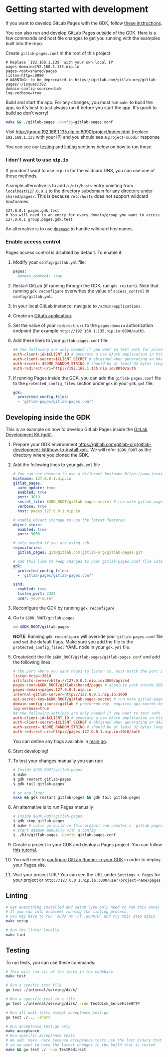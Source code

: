# Getting started with development

If you want to develop GitLab Pages with the GDK, follow [these instructions](https://gitlab.com/gitlab-org/gitlab-development-kit/blob/master/doc/howto/pages.md).

You can also run and develop GitLab Pages outside of the GDK. Here is a few commands and host file changes to get you running with the examples built into the repo.

Create `gitlab-pages.conf` in the root of this project:

```
# Replace `192.168.1.135` with your own local IP
pages-domain=192.168.1.135.nip.io
pages-root=shared/pages
listen-http=:8090
# WARNING: to be deprecated in https://gitlab.com/gitlab-org/gitlab-pages/-/issues/382
domain-config-source=disk
log-verbose=true
```

Build and start the app. For any changes, you must run `make` to build the app, so it's best to just always run it before you start the app. It's quick to build so don't worry!

```sh
make && ./gitlab-pages -config=gitlab-pages.conf
```

Visit http://group.192.168.1.135.nip.io:8090/project/index.html (replace `192.168.1.135` with your IP) and you should see a
`project-subdir` response

You can see our [testing](#testing) and [linting](#linting) sections below on how to run those.

### I don't want to use `nip.io`

If you don't want to use `nip.io` for the wildcard DNS, you can use one of these methods.

A simple alternative is to add a `/etc/hosts` entry pointing from `localhost`/`127.0.0.1` to the directory subdomain for any directory under `shared/pages/`.
This is because `/etc/hosts` does not support wildcard hostnames.

```
127.0.0.1 pages.gdk.test
# You will need to an entry for every domain/group you want to access
127.0.0.1 group.pages.gdk.test
```

An alternative is to use [`dnsmasq`](https://wiki.debian.org/dnsmasq) to handle wildcard hostnames.


### Enable access control

Pages access control is disabled by default. To enable it:

1. Modify your `config/gitlab.yml` file:

   ```rb
   pages:
     access_control: true
   ```

1. Restart GitLab (if running through the GDK, run `gdk restart`). Note that running
   `gdk reconfigure` overwrites the value of `access_control` in `config/gitlab.yml`.

1. In your local GitLab instance, navigate to `/admin/applications`.
1. Create an [OAuth application](https://docs.gitlab.com/ee/integration/oauth_provider.html#add-an-application-through-the-profile).
1. Set the value of your `redirect-uri` to the `pages-domain` authorization endpoint (for example
   `http://192.168.1.135.nip.io:8090/auth`).
1. Add these lines to your `gitlab-pages.conf` file:

   ```conf
   ## the following are only needed if you want to test auth for private projects
   auth-client-id=$CLIENT_ID # generate a new OAuth application in http://127.0.0.1:3000/admin/applications
   auth-client-secret=$CLIENT_SECRET # obtained when generating an OAuth application
   auth-secret= $SOME_RANDOM_STRING # should be at least 32 bytes long
   auth-redirect-uri=http://192.168.1.135.nip.io:8090/auth
   ```

1. If running Pages inside the GDK, you can add the `gitlab-pages.conf` file to the
   `protected_config_files` section under `gdk` in your `gdk.yml` file:

   ```yaml
   gdk:
     protected_config_files:
     - 'gitlab-pages/gitlab-pages.conf'
   ```

## Developing inside the GDK

This is an example on how to develop GitLab Pages inside the [GitLab Development Kit (gdk)](https://gitlab.com/gitlab-org/gitlab-development-kit).

1. Prepare your GDK environment https://gitlab.com/gitlab-org/gitlab-development-kit#how-to-install-gdk. We will refer `$GDK_ROOT` as the directory where you cloned the GDK.
1. Add the following lines to your `gdk.yml` file

    ```yaml
    # You can use dnsmasq to use a different hostname https://www.tecmint.com/setup-a-dns-dhcp-server-using-dnsmasq-on-centos-rhel/
    hostname: 127.0.0.1.nip.io
    gitlab_pages:
      auto_update: true
      enabled: true
      port: 3010
      secret_file: $GDK_ROOT/gitlab-pages-secret # run make gitlab-pages-secret in your $GDK_ROOT
      verbose: true
      host: pages.127.0.0.1.nip.io

    # enable Object Storage to use the latest features
    object_store:
      enabled: true
      port: 9000

    # only needed if you are using ssh
    repositories:
      gitlab_pages: git@gitlab.com:gitlab-org/gitlab-pages.git

    # add this line to keep changes to your gitlab-pages.conf file intact after running `gdk reconfigure`
    gdk:
      protected_config_files:
      - 'gitlab-pages/gitlab-pages.conf'

    sshd:
      enabled: true
      listen_port: 2222
      user: your-uuser
    ```

1. Reconfigure the GDK by running `gdk reconfigure`
1. Go to `$GDK_ROOT/gitlab-pages`

    ```sh
    cd $GDK_ROOT/gitlab-pages
    ```

    **NOTE**:
    Running `gdk reconfigure` will override your `gitlab-pages.conf` file and set the default flags. Make sure you add the file
    to the `protected_config_files:` YAML node in your `gdk.yml` file.

1. Create/edit the file `$GDK_ROOT/gitlab-pages/gitlab-pages.conf` and add the following lines

    ```conf
    # the port where you want Pages to listen to, must match the port in `gdk.yml`
    listen-http=:3010
    artifacts-server=http://127.0.0.1.nip.io:3000/api/v4
    pages-root=$GDK_ROOT/gitlab/shared/pages # absolute path inside $GDK_ROOT
    pages-domain=pages.127.0.0.1.nip.io
    internal-gitlab-server=http://127.0.0.1.nip.io:3000
    api-secret-key=$GDK_ROOT/gitlab-pages-secret # run make gitlab-pages-secret in your $GDK_ROOT
    domain-config-source=gitlab # preferred way, requires api-secret-key and internal-gitlab-server
    log-verbose=true
    ## the following settings are only needed if you want to test auth for private projects
    auth-client-id=$CLIENT_ID # generate a new OAuth application in http://127.0.0.1.nip.io:3000/admin/applications
    auth-client-secret=$CLIENT_SECRET # obtained when generating an OAuth application
    auth-secret= $SOME_RANDOM_STRING # should be at least 32 bytes long
    auth-redirect-uri=http://pages.127.0.0.1.nip.io:3010/auth
    ```

    You can define any flags available in [main.go](https://gitlab.com/gitlab-org/gitlab-pages/-/blob/ec16301b72b5d8370ccdcd86088440cca409cd8b/main.go#L40).

1. Start developing!
1. To test your changes manually you can run:

    ```sh
    # Inside $GDK_ROOT/gitlab-pages
    $ make
    $ gdk restart gitlab-pages
    $ gdk tail gitlab-pages

    # or one-liner
    make && gdk restart gitlab-pages && gdk tail gitlab-pages
    ```

1. An alternative is to run Pages manually

    ```sh
    # Inside $GDK_ROOT/gitlab-pages
    $ gdk stop gitlab-pages
    $ make # calls go build in this project and creates a `gitlab-pages` binary under bin/
    # start daemon manually with a config
    $ ./bin/gitlab-pages -config gitlab-pages.conf
    ```

1. Create a project in your GDK and deploy a Pages project. You can follow [this tutorial](https://docs.gitlab.com/ee/user/project/pages/getting_started/pages_from_scratch.html).
1. You will need to [configure GitLab Runner in your GDK](https://gitlab.com/gitlab-org/gitlab-development-kit/-/blob/master/doc/howto/runner.md) in order to deploy your Pages site.
1. Visit your project URL! You can see the URL under `Settings > Pages` for your project or `http://127.0.0.1.nip.io:3000/user/project-name/pages`

## Linting

```sh
# Get everything installed and setup (you only need to run this once)
# If you run into problems running the linting process,
# you may have to run `sudo rm -rf .GOPATH` and try this step again
make setup

# Run the linter locally
make lint
```

## Testing

To run tests, you can use these commands:

```sh
# This will run all of the tests in the codebase
make test

# Run a specfic test file
go test ./internal/serving/disk/

# Run a specific test in a file
go test ./internal/serving/disk/ -run TestDisk_ServeFileHTTP

# Run all unit tests except acceptance_test.go
go test ./... -short

# Run acceptance_test.go only
make acceptance
# Run specific acceptance tests
# We add `make` here because acceptance tests use the last binary that was compiled,
# so we want to have the latest changes in the build that is tested
make && go test ./ -run TestRedirect
```
